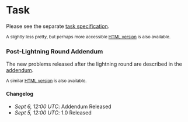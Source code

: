 # Task

Please see the separate [task specification](specs/task.pdf). 

<small> A slightly less pretty, but perhaps more accessible [HTML version](specs/task_from_tex.html) is also available.</small>

<h3>Post-Lightning Round Addendum</h3>

The new problems released after the lightning round are described in the <a href="specs/addendum.pdf">addendum</a>.

<small> A similar <a href="specs/addendum_from_tex.html">HTML version</a> is also available.</small>

#### Changelog
- *Sept 6, 12:00 UTC*: Addendum Released
- *Sept 5, 12:00 UTC*: 1.0 Released